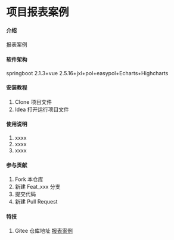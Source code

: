 # 项目报表案例

#### 介绍
报表案例

#### 软件架构
springboot 2.1.3+vue 2.5.16+jxl+pol+easypol+Echarts+Highcharts


#### 安装教程

1.  Clone 项目文件
2.  Idea 打开运行项目文件

#### 使用说明

1.  xxxx
2.  xxxx
3.  xxxx

#### 参与贡献

1.  Fork 本仓库
2.  新建 Feat_xxx 分支
3.  提交代码
4.  新建 Pull Request


#### 特技


1.  Gitee 仓库地址 [报表案例](https://gitee.com/veneno66666/report_forms)


